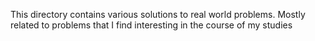 This directory contains various solutions to real world problems.
Mostly related to problems that I find interesting in the course of my studies
